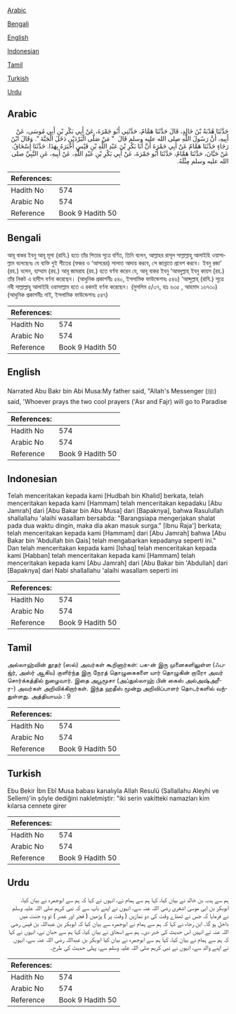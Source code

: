[Arabic](#arabic)

[Bengali](#bengali)

[English](#english)

[Indonesian](#indonesian)

[Tamil](#tamil)

[Turkish](#turkish)

[Urdu](#urdu)

## Arabic


<div dir="rtl" lang="ar" style={{fontSize:'larger',backgroundColor:'#f8f9fa',padding:20}}>
حَدَّثَنَا هُدْبَةُ بْنُ خَالِدٍ، قَالَ حَدَّثَنَا هَمَّامٌ، حَدَّثَنِي أَبُو جَمْرَةَ، عَنْ أَبِي بَكْرِ بْنِ أَبِي مُوسَى، عَنْ أَبِيهِ، أَنَّ رَسُولَ اللَّهِ صلى الله عليه وسلم قَالَ ‏ "‏ مَنْ صَلَّى الْبَرْدَيْنِ دَخَلَ الْجَنَّةَ ‏"‏‏.‏ وَقَالَ ابْنُ رَجَاءٍ حَدَّثَنَا هَمَّامٌ عَنْ أَبِي جَمْرَةَ أَنَّ أَبَا بَكْرِ بْنَ عَبْدِ اللَّهِ بْنِ قَيْسٍ أَخْبَرَهُ بِهَذَا‏.‏ حَدَّثَنَا إِسْحَاقُ، عَنْ حَبَّانَ، حَدَّثَنَا هَمَّامٌ، حَدَّثَنَا أَبُو جَمْرَةَ، عَنْ أَبِي بَكْرِ بْنِ عَبْدِ اللَّهِ، عَنْ أَبِيهِ، عَنِ النَّبِيِّ صلى الله عليه وسلم مِثْلَهُ‏.‏
</div>
<div style={{backgroundColor:'#f8f9fa',padding:20, marginBottom: 10}}><table> <thead> <tr> <th>References:</th> <th></th> </tr> </thead> <tbody><tr><td>Hadith No</td><td>574</td></tr><tr><td>Arabic No</td><td>574</td></tr><tr><td>Reference</td><td>Book 9 Hadith 50</td></tr></tbody></table></div>

## Bengali


<div dir="ltr" lang="bn" style={{fontSize:'larger',backgroundColor:'#f8f9fa',padding:20}}>
আবূ বাকর ইবনু আবূ মূসা (রাযি.) হতে তাঁর পিতার সূত্রে বর্ণিত, তিনি বলেন, আল্লাহর রাসূল সাল্লাল্লাহু আলাইহি ওয়াসাল্লাম বলেছেনঃ যে ব্যক্তি দুই শীতের (ফজর ও ‘আসরের) সালাত আদায় করবে, সে জান্নাতে প্রবেশ করবে। ইবনু রজা‘ (রহ.) বলেন, হাম্মাম (রহ.) আবূ জামরাহ (রহ.) হতে বর্ণনা করেন যে, আবূ বাকর ইবনু ‘আবদুল্লাহ্ ইবনু কায়স (রহ.) তাঁর নিকট এ হাদীস বর্ণনা করেছেন। (আধুনিক প্রকাশনীঃ ৫৪০, ইসলামিক ফাউন্ডেশনঃ ৫৪৬) ‘আব্দুল্লাহ্ (রাযি.) সূত্রে নবী সাল্লাল্লাহু আলাইহি ওয়াসাল্লাম হতে এ রকমই বর্ণনা করেছেন। (মুসলিম ৫/৩৭, হাঃ ৬৩৫ , আহমাদ ১৬৭৩০) (আধুনিক প্রকাশনীঃ নাই, ইসলামিক ফাউন্ডেশনঃ ৫৪৭)
</div>
<div style={{backgroundColor:'#f8f9fa',padding:20, marginBottom: 10}}><table> <thead> <tr> <th>References:</th> <th></th> </tr> </thead> <tbody><tr><td>Hadith No</td><td>574</td></tr><tr><td>Arabic No</td><td>574</td></tr><tr><td>Reference</td><td>Book 9 Hadith 50</td></tr></tbody></table></div>

## English


<div dir="ltr" lang="en" style={{fontSize:'larger',backgroundColor:'#f8f9fa',padding:20}}>
Narrated Abu Bakr bin Abi Musa:My father said, "Allah's Messenger (ﷺ) said, 'Whoever prays the two cool prayers ('Asr and Fajr) will go to Paradise
</div>
<div style={{backgroundColor:'#f8f9fa',padding:20, marginBottom: 10}}><table> <thead> <tr> <th>References:</th> <th></th> </tr> </thead> <tbody><tr><td>Hadith No</td><td>574</td></tr><tr><td>Arabic No</td><td>574</td></tr><tr><td>Reference</td><td>Book 9 Hadith 50</td></tr></tbody></table></div>

## Indonesian


<div dir="ltr" lang="id" style={{fontSize:'larger',backgroundColor:'#f8f9fa',padding:20}}>
Telah menceritakan kepada kami [Hudbah bin Khalid] berkata, telah menceritakan kepada kami [Hammam] telah menceritakan kepadaku [Abu Jamrah] dari [Abu Bakar bin Abu Musa] dari [Bapaknya], bahwa Rasulullah shallallahu 'alaihi wasallam bersabda: "Barangsiapa mengerjakan shalat pada dua waktu dingin, maka dia akan masuk surga." [Ibnu Raja'] berkata; telah menceritakan kepada kami [Hammam] dari [Abu Jamrah] bahwa [Abu Bakar bin 'Abdullah bin Qais] telah mengabarkan kepadanya seperti ini." Dan telah menceritakan kepada kami [Ishaq] telah menceritakan kepada kami [Habban] telah menceritakan kepada kami [Hammam] telah menceritakan kepada kami [Abu Jamrah] dari [Abu Bakar bin 'Abdullah] dari [Bapaknya] dari Nabi shallallahu 'alaihi wasallam seperti ini
</div>
<div style={{backgroundColor:'#f8f9fa',padding:20, marginBottom: 10}}><table> <thead> <tr> <th>References:</th> <th></th> </tr> </thead> <tbody><tr><td>Hadith No</td><td>574</td></tr><tr><td>Arabic No</td><td>574</td></tr><tr><td>Reference</td><td>Book 9 Hadith 50</td></tr></tbody></table></div>

## Tamil


<div dir="ltr" lang="ta" style={{fontSize:'larger',backgroundColor:'#f8f9fa',padding:20}}>
அல்லாஹ்வின் தூதர் (ஸல்) அவர்கள் கூறினார்கள்: பக-ன் இரு முனைகளிலுள்ள (ஃபஜ்ர், அஸ்ர் ஆகிய) குளிர்ந்த இரு நேரத் தொழுகைகளை யார் தொழுகின் றாரோ அவர் சொர்க்கத்தில் நுழைவார். இதை அபூமூசா (அப்துல்லாஹ் பின் கைஸ் அல்அஷ்அரீ-ர-) அவர்கள் அறிவிக்கிறார்கள். இந்த ஹதீஸ் மூன்று அறிவிப்பாளர் தொடர்களில் வந்துள்ளது. அத்தியாயம் : 9
</div>
<div style={{backgroundColor:'#f8f9fa',padding:20, marginBottom: 10}}><table> <thead> <tr> <th>References:</th> <th></th> </tr> </thead> <tbody><tr><td>Hadith No</td><td>574</td></tr><tr><td>Arabic No</td><td>574</td></tr><tr><td>Reference</td><td>Book 9 Hadith 50</td></tr></tbody></table></div>

## Turkish


<div dir="ltr" lang="tr" style={{fontSize:'larger',backgroundColor:'#f8f9fa',padding:20}}>
Ebu Bekir İbn Ebî Musa babası kanalıyla Allah Resulü (Sallallahu Aleyhi ve Sellem)'in şöyle dediğini nakletmiştir: "iki serin vakitteki namazları kim kılarsa cennete girer
</div>
<div style={{backgroundColor:'#f8f9fa',padding:20, marginBottom: 10}}><table> <thead> <tr> <th>References:</th> <th></th> </tr> </thead> <tbody><tr><td>Hadith No</td><td>574</td></tr><tr><td>Arabic No</td><td>574</td></tr><tr><td>Reference</td><td>Book 9 Hadith 50</td></tr></tbody></table></div>

## Urdu


<div dir="rtl" lang="ur" style={{fontSize:'larger',backgroundColor:'#f8f9fa',padding:20}}>
ہم سے ہدبہ بن خالد نے بیان کیا، کہا ہم سے ہمام نے، انہوں نے کہا کہ ہم سے ابوجمرہ نے بیان کیا، ابوبکر بن ابی موسیٰ اشعری رضی اللہ عنہ سے، انہوں نے اپنے باپ سے کہ نبی کریم صلی اللہ علیہ وسلم نے فرمایا کہ جس نے ٹھنڈے وقت کی دو نمازیں ( وقت پر ) پڑھیں ( فجر اور عصر ) تو وہ جنت میں داخل ہو گا۔ ابن رجاء نے کہا کہ ہم سے ہمام نے ابوجمرہ سے بیان کیا کہ ابوبکر بن عبداللہ بن قیس رضی اللہ عنہ نے انہیں اس حدیث کی خبر دی۔ ہم سے اسحاق نے بیان کیا، کہا ہم سے حبان نے، انہوں نے کہا کہ ہم سے ہمام نے بیان کیا، کہا ہم سے ابوجمرہ نے بیان کیا ابوبکر بن عبداللہ رضی اللہ عنہ سے، انہوں نے اپنے والد سے، انہوں نے نبی کریم صلی اللہ علیہ وسلم سے، پہلی حدیث کی طرح۔
</div>
<div style={{backgroundColor:'#f8f9fa',padding:20, marginBottom: 10}}><table> <thead> <tr> <th>References:</th> <th></th> </tr> </thead> <tbody><tr><td>Hadith No</td><td>574</td></tr><tr><td>Arabic No</td><td>574</td></tr><tr><td>Reference</td><td>Book 9 Hadith 50</td></tr></tbody></table></div>